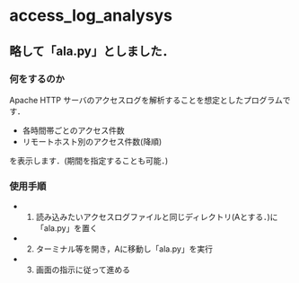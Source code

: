 # access_log_analysys

## 略して「ala.py」としました．

### 何をするのか

Apache HTTP サーバのアクセスログを解析することを想定としたプログラムです．

- 各時間帯ごとのアクセス件数
- リモートホスト別のアクセス件数(降順)

を表示します．(期間を指定することも可能．)

### 使用手順

- 1) 読み込みたいアクセスログファイルと同じディレクトリ(Aとする．)に「ala.py」を置く
- 2) ターミナル等を開き，Aに移動し「ala.py」を実行
- 3) 画面の指示に従って進める
